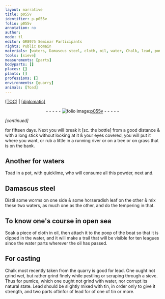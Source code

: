```yaml
---
layout: narrative
title: p055v
identifier: p-p055v
folio: p055v
annotation: no
author:
mode: tl
editor: GR8975 Seminar Participants
rights: Public Domain
materials: [waters, Damascus steel, cloth, oil, water, Chalk, lead, pumice, Lead, tin]
tools: [sieve]
measurements: [parts]
bodyparts: []
places: []
plants: []
professions: []
environments: [quarry]
animals: [Toad]
---
```


<p><a href="{{ site.baseurl }}/translation/">[TOC]</a> | <a href="{{ site.baseurl }}/_texts/p-p055v_tc.md/">[diplomatic]</a></p><div class="folio" align="center">- - - - - <a href="http://gallica.bnf.fr/ark:/12148/btv1b10500001g/f116.image" target="_blank"><img src="https://cu-mkp.github.io/2017-workshop-edition/assets/photo-icon.png" alt="folio image: " style="display:inline-block; margin-bottom:-3px;"/>p055v</a> - - - - - </div>  
 
*[continued]*
  
for fifteen days. Next you will break it [sc. the bottle] from a good distance & with a long stick without looking at it & your eyes covered, you will put it where you want, or rub a little in a running river or on a tree or on grass that is on the bank.

 
  

## Another for <span class="m">waters</span>

 
<span class="al">Toad</span> in a pot, with quicklime, who will consume all this powder, next and.

 
  

## <span class="m">Damascus steel</span>

 
Distil some worms on one side & some horseradish leaf on the other & mix these two <span class="m">waters</span>, as much one as the other, and do the tempering in that.

 
  

## To know one's course in open sea

 
Soak a piece of <span class="m">cloth</span> in <span class="m">oil</span>, then attach it to the poop of the boat so that it is dipped in the water, and it will make a trail that will be visible for ten leagues since the <span class="m">water</span> parts wherever the <span class="m">oil</span> has passed.

 
  

## For casting

 
<span class="m">Chalk</span> most recently taken from the <span class="env">quarry</span> is good for <span class="m">lead</span>. One ought not grind wet, but rather grind finely while pestling or scraping through a <span class="tl">sieve</span>. Thus for <span class="m">pumice</span>, which one ought not grind with <span class="m">water</span>, nor corrupt its natural state. <span class="m">Lead</span> should be slightly mixed with <span class="m">tin</span>, in order only to give it strength, and two <span class="ms">parts</span> <span class="del">of<span class="m">tin</span>for</span> of <span class="m">lead</span> for <span class="del">of</span> one of <span class="m">tin</span> or more.

